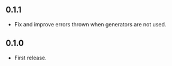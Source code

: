 ## 0.1.1

- Fix and improve errors thrown when generators are not used.

## 0.1.0

- First release.
